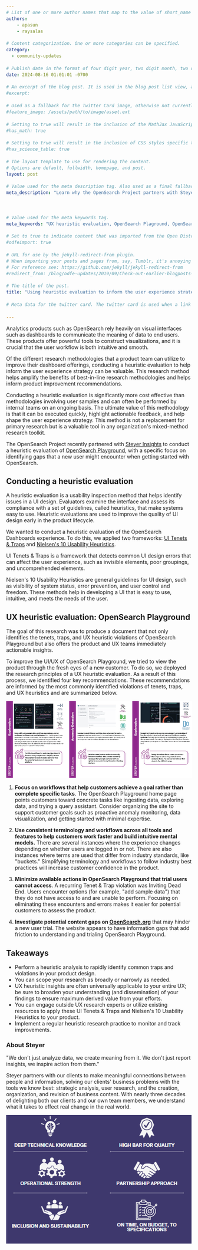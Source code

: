 ```yaml
---
# List of one or more author names that map to the value of short_name in site.community_members. See the content in the _community_members collection for reference.
authors: 
    - apasun
    - raysalas

# Content categorization. One or more categories can be specified. 
category:
  - community-updates

# Publish date in the format of four digit year, two digit month, two digit day, hour, minute, second, and timezone offset; e.g., 2021-04-12 01:01:01 -0700
date: 2024-08-16 01:01:01 -0700

# An excerpt of the blog post. It is used in the blog post list view, and in the home page what's new list of N most recent blog posts. It is also used as a fallback value for the twittercard:description field if not explictly defined in the front matter.
#excerpt: 

# Used as a fallback for the Twitter Card image, otherwise not currently used. Is only present in content up to June 3, 2021.
#feature_image: /assets/path/to/image/asset.ext

# Setting to true will result in the inclusion of the MathJax JavaScript library for rendering math equations. For reference see: _includes/include-mathjax.html.
#has_math: true

# Setting to true will result in the inclusion of CSS styles specific to using borders for the table, for table header cells, and table data cells. scientific data tables. For reference see: _includes/science-table-styles.html.
#has_science_table: true

# The layout template to use for rendering the content.
# Options are default, fullwidth, homepage, and post.
layout: post

# Value used for the meta description tag. Also used as a final fallback value for the Twitter Card description field after the excerpt property.
meta_description: "Learn why the OpenSearch Project partners with Steyer Insights to conduct a heuristic evaluation of the OpenSearch Playground and how these insights are informing a refined getting started process."
  


# Value used for the meta keywords tag.
meta_keywords: "UX heuristic evaluation, OpenSearch Plaground, OpenSearch UI design, Steyer Insights"

# Set to true to indicate content that was imported from the Open Distro For Elasticsearch blog.
#odfeimport: true

# URL for use by the jekyll-redirect-from plugin.
# When importing your posts and pages from, say, Tumblr, it's annoying and impractical to create new pages in the proper subdirectories so they, e.g. /post/123456789/my-slug-that-is-often-incompl, redirect to the new post URL.
# For reference see: https://github.com/jekyll/jekyll-redirect-from
#redirect_from: /blog/odfe-updates/2019/09/Check-out-earlier-blogposts-on-Open-Distro-for-Elasticsearch/

# The title of the post.
title: "Using heuristic evaluation to inform the user experience strategy of a product"

# Meta data for the twitter card. The twitter card is used when a link to the blog post is shared on twitter. The twitter card is also used by other social media sites when a link to the blog post is shared on those sites. The twitter card is also used by search engines when a link to the blog post is shared on those sites.

---
```



Analytics products such as OpenSearch rely heavily on visual interfaces such as dashboards to communicate the meaning of data to end users. These products offer powerful tools to construct visualizations, and it is crucial that the user workflow is both intuitive and smooth.

Of the different research methodologies that a product team can utilize to improve their dashboard offerings, conducting a heuristic evaluation to help inform the user experience strategy can be valuable. This research method helps amplify the benefits of best-in-line research methodologies and helps inform product improvement recommendations.

Conducting a heuristic evaluation is significantly more cost effective than methodologies involving user samples and can often be performed by internal teams on an ongoing basis. The ultimate value of this methodology is that it can be executed quickly, highlight actionable feedback, and help shape the user experience strategy. This method is not a replacement for primary research but is a valuable tool in any organization's mixed-method research toolkit.

The OpenSearch Project recently partnered with [Steyer Insights](https://www.steyer.net/insights/) to conduct a heuristic evaluation of [OpenSearch Playground](https://playground.opensearch.org/app/home#/), with a specific focus on identifying gaps that a new user might encounter when getting started with OpenSearch.



## Conducting a heuristic evaluation

A heuristic evaluation is a usability inspection method that helps identify issues in a UI design. Evaluators examine the interface and assess its compliance with a set of guidelines, called heuristics, that make systems easy to use. Heuristic evaluations are used to improve the quality of UI design early in the product lifecycle.

We wanted to conduct a heuristic evaluation of the OpenSearch Dashboards experience. To do this, we applied two frameworks: [UI Tenets & Traps](https://uitraps.com/) and [Nielsen's 10 Usability Heuristics](https://www.nngroup.com/articles/ten-usability-heuristics/).

UI Tenets & Traps is a framework that detects common UI design errors that can affect the user experience, such as invisible elements, poor groupings, and uncomprehended elements.

Nielsen's 10 Usability Heuristics are general guidelines for UI design, such as visibility of system status, error prevention, and user control and freedom. These methods help in developing a UI that is easy to use, intuitive, and meets the needs of the user.


## UX heuristic evaluation: OpenSearch Playground


The goal of this research was to produce a document that not only identifies the tenets, traps, and UX heuristic violations of OpenSearch Playground but also offers the product and UX teams immediately actionable insights.

To improve the UI/UX of OpenSearch Playground, we tried to view the product through the fresh eyes of a new customer. To do so, we deployed the research principles of a UX heuristic evaluation. As a result of this process, we identified four key recommendations. These recommendations are informed by the most commonly identified violations of tenets, traps, and UX heuristics and are summarized below.

![](/assets/media/blog-images/2024-07-19-using-heuristic-evaluation-to-inform-the-user-experience-strategy-of-a-product/Image.jpg)
1. **Focus on workflows that help customers achieve a goal rather than complete specific tasks**. The OpenSearch Playground home page points customers toward concrete tasks like ingesting data, exploring data, and trying a query assistant. Consider organizing the site to support customer goals such as proactive anomaly monitoring, data visualization, and getting started with minimal expertise.

1. **Use consistent terminology and workflows across all tools and features to help customers work faster and build intuitive mental models.** There are several instances where the experience changes depending on whether users are logged in or not. There are also instances where terms are used that differ from industry standards, like "buckets." Simplifying terminology and workflows to follow industry best practices will increase customer confidence in the product.

1. **Minimize available actions in OpenSearch Playground that trial users cannot access**. A recurring Tenet & Trap violation was Inviting Dead End. Users encounter options (for example, "add sample data") that they do not have access to and are unable to perform. Focusing on eliminating these encounters and errors makes it easier for potential customers to assess the product.

1. **Investigate potential content gaps on [OpenSearch.org](http://opensearch.org/)** that may hinder a new user trial. The website appears to have information gaps that add friction to understanding and trialing OpenSearch Playground.


## Takeaways

* Perform a heuristic analysis to rapidly identify common traps and violations in your product design.
* You can scope your research as broadly or narrowly as needed.
* UX heuristic insights are often universally applicable to your entire UX; be sure to broaden your understanding (and dissemination) of your findings to ensure maximum derived value from your efforts.
* You can engage outside UX research experts or utilize existing resources to apply these UI Tenets & Traps and Nielsen's 10 Usability Heuristics to your product.
* Implement a regular heuristic research practice to monitor and track improvements.




### About Steyer


"We don't just analyze data, we create meaning from it. We don't just report insights, we inspire action from them."

Steyer partners with our clients to make meaningful connections between people and information, solving our clients' business problems with the tools we know best: strategic analysis, user research, and the creation, organization, and revision of business content. With nearly three decades of delighting both our clients and our own team members, we understand what it takes to effect real change in the real world.

![](/assets/media/blog-images/2024-07-19-using-heuristic-evaluation-to-inform-the-user-experience-strategy-of-a-product/Image1.jpg)






